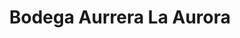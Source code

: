 ---
title: "Bodega Aurrera La Aurora"
url: /nezahualcoyotl/bodega-aurrera-la-aurora/
shop: centro comercial
---